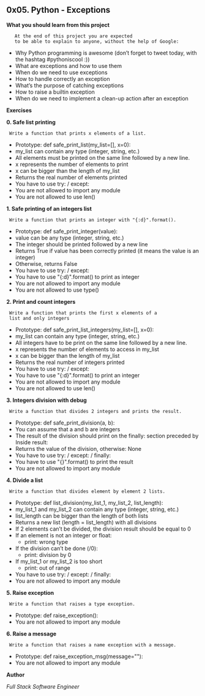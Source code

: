 ## 0x05. Python - Exceptions

**What you should learn from this project**

       At the end of this project you are expected
       to be able to explain to anyone, without the help of Google:

* Why Python programming is awesome (don’t forget to tweet today,
  with the hashtag #pythoniscool :))
* What are exceptions and how to use them
* When do we need to use exceptions
* How to handle correctly an exception
* What’s the purpose of catching exceptions
* How to raise a builtin exception
* When do we need to implement a clean-up action after an exception

**Exercises**

**0. Safe list printing**

     Write a function that prints x elements of a list.

* Prototype: def safe_print_list(my_list=[], x=0):
* my_list can contain any type (integer, string, etc.)
* All elements must be printed on the same line followed
  by a new line.
* x represents the number of elements to print
* x can be bigger than the length of my_list
* Returns the real number of elements printed
* You have to use try: / except:
* You are not allowed to import any module
* You are not allowed to use len()

**1. Safe printing of an integers list**

     Write a function that prints an integer with "{:d}".format().
* Prototype: def safe_print_integer(value):
* value can be any type (integer, string, etc.)
* The integer should be printed followed by a new line
* Returns True if value has been correctly printed
  (it means the value is an integer)
* Otherwise, returns False
* You have to use try: / except:
* You have to use "{:d}".format() to print as integer
* You are not allowed to import any module
* You are not allowed to use type()

**2. Print and count integers**

     Write a function that prints the first x elements of a
     list and only integers

* Prototype: def safe_print_list_integers(my_list=[], x=0):
* my_list can contain any type (integer, string, etc.)
* All integers have to be print on the same line followed by a new line.
* x represents the number of elements to access in my_list
* x can be bigger than the length of my_list
* Returns the real number of integers printed
* You have to use try: / except:
* You have to use "{:d}".format() to print an integer
* You are not allowed to import any module
* You are not allowed to use len()

**3. Integers division with debug**

     Write a function that divides 2 integers and prints the result.

* Prototype: def safe_print_division(a, b):
* You can assume that a and b are integers
* The result of the division should print on the finally:
  section preceded by Inside result:
* Returns the value of the division, otherwise: None
* You have to use try: / except: / finally:
* You have to use "{}".format() to print the result
* You are not allowed to import any module

**4. Divide a list**

     Write a function that divides element by element 2 lists.

* Prototype: def list_division(my_list_1, my_list_2, list_length):
* my_list_1 and my_list_2 can contain any type (integer, string, etc.)
* list_length can be bigger than the length of both lists
* Returns a new list (length = list_length) with all divisions
* If 2 elements can’t be divided, the division result should be equal to 0
* If an element is not an integer or float:
     * print: wrong type
* If the division can’t be done (/0):
     * print: division by 0
* If my_list_1 or my_list_2 is too short
     * print: out of range
* You have to use try: / except: / finally:
* You are not allowed to import any module

**5. Raise exception**

     Write a function that raises a type exception.

* Prototype: def raise_exception():
* You are not allowed to import any module

**6. Raise a message**

     Write a function that raises a name exception with a message.

* Prototype: def raise_exception_msg(message=""):
* You are not allowed to import any module

**Author**


*Full Stack Software Engineer*
